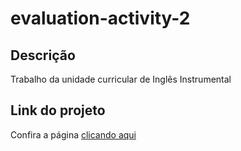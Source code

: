 # evaluation-activity-2

## Descrição
Trabalho da unidade curricular de Inglês Instrumental

## Link do projeto
Confira a página [clicando aqui](https://fernandoortolan.github.io/ifsc-ingles-instrumental/)
